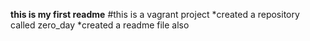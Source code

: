 
**this is my first readme**
#this is a vagrant project
*created a repository called zero_day
*created a readme file also
